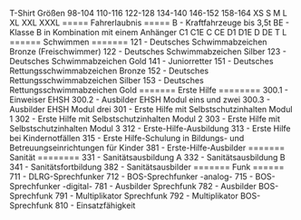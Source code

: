 T-Shirt Größen
98-104
110-116
122-128
134-140
146-152
158-164
XS
S
M
L
XL
XXL
XXXL
===== Fahrerlaubnis =====
B - Kraftfahrzeuge bis 3,5t
BE - Klasse B in Kombination mit einem Anhänger
C1
C1E
C
CE
D1
D1E
D
DE
T
L
====== Schwimmen =======
121 - Deutsches Schwimmabzeichen Bronze (Freischwimmer)
122 - Deutsches Schwimmabzeichen Silber
123 - Deutsches Schwimmabzeichen Gold
141 - Juniorretter
151 - Deutsches Rettungsschwimmabzeichen Bronze
152 - Deutsches Rettungsschwimmabzeichen Silber
153 - Deutsches Rettungsschwimmabzeichen Gold
======= Erste Hilfe ========
300.1 - Einweiser EHSH
300.2 - Ausbilder EHSH Modul eins und zwei
300.3 - Ausbilder EHSH Modul drei
301 - Erste Hilfe mit Selbstschutzinhalten Modul 1
302 - Erste Hilfe mit Selbstschutzinhalten Modul 2
303 - Erste Hilfe mit Selbstschutzinhalten Modul 3
312 - Erste-Hilfe-Ausbildung
313 - Erste Hilfe bei Kindernotfällen
315 - Erste Hilfe-Schulung in Bildungs- und Betreuungseinrichtungen für Kinder
381 - Erste-Hilfe-Ausbilder
======= Sanität ========
331 - Sanitätsausbildung A
332 - Sanitätsausbildung B
341 - Sanitätsfortbildung
382 - Sanitätsausbilder
======= Funk ======
711 - DLRG-Sprechfunker
712 - BOS-Sprechfunker -analog-
715 - BOS-Sprechfunker -digital-
781 - Ausbilder Sprechfunk
782 - Ausbilder BOS-Sprechfunk
791 - Multiplikator Sprechfunk
792 - Multiplikator BOS-Sprechfunk
810 - Einsatzfähigkeit
